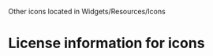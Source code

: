 Other icons located in Widgets/Resources/Icons

License information for icons
=============================
